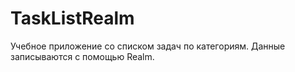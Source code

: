 # TaskListRealm
Учебное приложение со списком задач по категориям. Данные записываются c помощью Realm.
